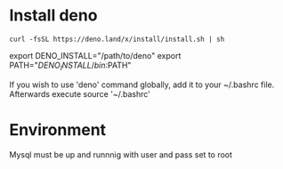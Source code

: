 # Install deno

`curl -fsSL https://deno.land/x/install/install.sh | sh`

export DENO_INSTALL="/path/to/deno"
export PATH="$DENO_INSTALL/bin:$PATH"

If you wish to use 'deno' command globally, add it to your ~/.bashrc file. Afterwards execute source '~/.bashrc'

# Environment

Mysql must be up and runnnig with user and pass set to root 


